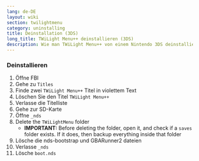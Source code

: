 ```yaml
---
lang: de-DE
layout: wiki
section: twilightmenu
category: uninstalling
title: Deinstallation (3DS)
long_title: TWiLight Menu++ deinstallieren (3DS)
description: Wie man TWiLight Menu++ von einem Nintendo 3DS deinstalliert
---
```


### Deinstallieren
1. Öffne FBI
1. Gehe zu `Titles`
1. Finde zwei `TWiLight Menu++` Titel in violettem Text
1. Löschen Sie den Titel `TWiLight Menu++`
1. Verlasse die Titelliste
1. Gehe zur SD-Karte
1. Öffne `_nds`
1. Delete the `TWiLightMenu` folder
    - **IMPORTANT:** Before deleting the folder, open it, and check if a `saves` folder exists. If it does, then backup everything inside that folder
1. Lösche die nds-bootstrap und GBARunner2 dateien
1. Verlasse `_nds`
1. Lösche `boot.nds`
